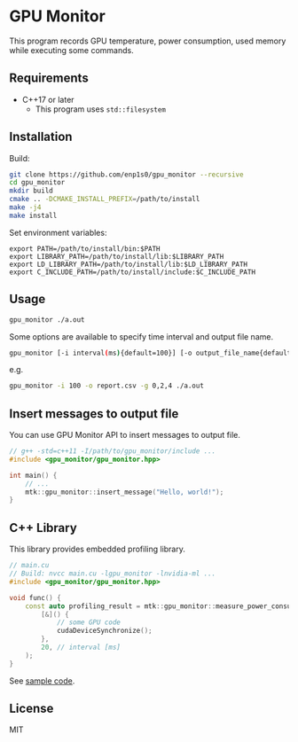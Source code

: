 # GPU Monitor

This program records GPU temperature, power consumption, used memory while executing some commands.

## Requirements
- C++17 or later
  - This program uses `std::filesystem`

## Installation

Build:
```bash
git clone https://github.com/enp1s0/gpu_monitor --recursive
cd gpu_monitor
mkdir build
cmake .. -DCMAKE_INSTALL_PREFIX=/path/to/install
make -j4
make install
```

Set environment variables:
```
export PATH=/path/to/install/bin:$PATH
export LIBRARY_PATH=/path/to/install/lib:$LIBRARY_PATH
export LD_LIBRARY_PATH=/path/to/install/lib:$LD_LIBRARY_PATH
export C_INCLUDE_PATH=/path/to/install/include:$C_INCLUDE_PATH
```

## Usage
```bash
gpu_monitor ./a.out
```

Some options are available to specify time interval and output file name.
```bash
gpu_monitor [-i interval(ms){default=100}] [-o output_file_name{default=gpu.csv}] [-g gpu_id{default=0}] target_command
```

e.g.
```bash
gpu_monitor -i 100 -o report.csv -g 0,2,4 ./a.out
```

## Insert messages to output file

You can use GPU Monitor API to insert messages to output file.

```cpp
// g++ -std=c++11 -I/path/to/gpu_monitor/include ...
#include <gpu_monitor/gpu_monitor.hpp>

int main() {
    // ...
    mtk::gpu_monitor::insert_message("Hello, world!");
}
```

## C++ Library
This library provides embedded profiling library.
```cpp
// main.cu
// Build: nvcc main.cu -lgpu_monitor -lnvidia-ml ...
#include <gpu_monitor/gpu_monitor.hpp>

void func() {
    const auto profiling_result = mtk::gpu_monitor::measure_power_consumption(
        [&]() {
            // some GPU code
            cudaDeviceSynchronize();
        },
        20, // interval [ms]
    );
}
```

See [sample code](./test/api.cu).

## License

MIT
